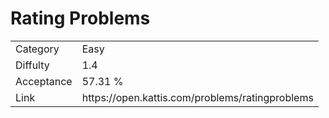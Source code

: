 # Rating Problems

<table>
    <tr>
        <td>Category</td>
        <td>Easy</td>
    </tr>
    <tr>
        <td>Diffulty</td>
        <td>1.4</td>
    </tr>
    <tr>
        <td>Acceptance</td>
        <td>57.31 %</td>
    </tr>
    <tr>
        <td>Link</td>
        <td>https://open.kattis.com/problems/ratingproblems</td>
    </tr>
</table>
